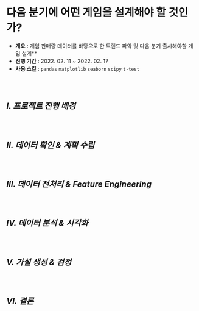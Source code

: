 # 다음 분기에 어떤 게임을 설계해야 할 것인가?
* **개요** : 게임 판매량 데이터를 바탕으로 한 트렌드 파악 및 다음 분기 출시해야할 게임 설계**
* **진행 기간** : 2022. 02. 11 ~ 2022. 02. 17
* **사용 스킬** : `pandas` `matplotlib` `seaborn` `scipy` `t-test`

### &nbsp;

## *I. 프로젝트 진행 배경*

### &nbsp;

## *II. 데이터 확인 & 계획 수립*

### &nbsp;

## *III. 데이터 전처리 & Feature Engineering*

### &nbsp;

## *IV. 데이터 분석 & 시각화*

### &nbsp;

## *V. 가설 생성 & 검정*

### &nbsp;

## *VI. 결론*
